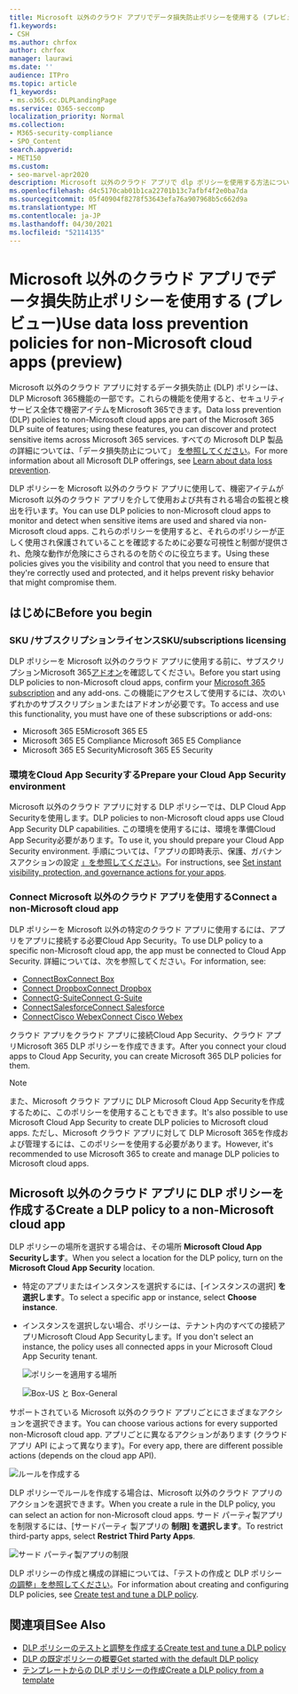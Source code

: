 ```yaml
---
title: Microsoft 以外のクラウド アプリでデータ損失防止ポリシーを使用する (プレビュー)
f1.keywords:
- CSH
ms.author: chrfox
author: chrfox
manager: laurawi
ms.date: ''
audience: ITPro
ms.topic: article
f1_keywords:
- ms.o365.cc.DLPLandingPage
ms.service: O365-seccomp
localization_priority: Normal
ms.collection:
- M365-security-compliance
- SPO_Content
search.appverid:
- MET150
ms.custom:
- seo-marvel-apr2020
description: Microsoft 以外のクラウド アプリで dlp ポリシーを使用する方法について説明します。
ms.openlocfilehash: d4c5170cab01b1ca22701b13c7afbf4f2e0ba7da
ms.sourcegitcommit: 05f40904f8278f53643efa76a907968b5c662d9a
ms.translationtype: MT
ms.contentlocale: ja-JP
ms.lasthandoff: 04/30/2021
ms.locfileid: "52114135"
---
```

# <a name="use-data-loss-prevention-policies-for-non-microsoft-cloud-apps-preview"></a><span data-ttu-id="44af9-103">Microsoft 以外のクラウド アプリでデータ損失防止ポリシーを使用する (プレビュー)</span><span class="sxs-lookup"><span data-stu-id="44af9-103">Use data loss prevention policies for non-Microsoft cloud apps (preview)</span></span>

<span data-ttu-id="44af9-104">Microsoft 以外のクラウド アプリに対するデータ損失防止 (DLP) ポリシーは、DLP Microsoft 365機能の一部です。これらの機能を使用すると、セキュリティ サービス全体で機密アイテムをMicrosoft 365できます。</span><span class="sxs-lookup"><span data-stu-id="44af9-104">Data loss prevention (DLP) policies to non-Microsoft cloud apps are part of the Microsoft 365 DLP suite of features; using these features, you can discover and protect sensitive items across Microsoft 365 services.</span></span> <span data-ttu-id="44af9-105">すべての Microsoft DLP 製品の詳細については、「データ損失防止について」 [を参照してください](dlp-learn-about-dlp.md)。</span><span class="sxs-lookup"><span data-stu-id="44af9-105">For more information about all Microsoft DLP offerings, see [Learn about data loss prevention](dlp-learn-about-dlp.md).</span></span>

<span data-ttu-id="44af9-106">DLP ポリシーを Microsoft 以外のクラウド アプリに使用して、機密アイテムが Microsoft 以外のクラウド アプリを介して使用および共有される場合の監視と検出を行います。</span><span class="sxs-lookup"><span data-stu-id="44af9-106">You can use DLP policies to non-Microsoft cloud apps to monitor and detect when sensitive items are used and shared via non-Microsoft cloud apps.</span></span> <span data-ttu-id="44af9-107">これらのポリシーを使用すると、それらのポリシーが正しく使用され保護されていることを確認するために必要な可視性と制御が提供され、危険な動作が危険にさらされるのを防ぐのに役立ちます。</span><span class="sxs-lookup"><span data-stu-id="44af9-107">Using these policies gives you the visibility and control that you need to ensure that they're correctly used and protected, and it helps prevent risky behavior that might compromise them.</span></span>

## <a name="before-you-begin"></a><span data-ttu-id="44af9-108">はじめに</span><span class="sxs-lookup"><span data-stu-id="44af9-108">Before you begin</span></span>

### <a name="skusubscriptions-licensing"></a><span data-ttu-id="44af9-109">SKU /サブスクリプションライセンス</span><span class="sxs-lookup"><span data-stu-id="44af9-109">SKU/subscriptions licensing</span></span>

<span data-ttu-id="44af9-110">DLP ポリシーを Microsoft 以外のクラウド アプリに使用する前に、サブスクリプションMicrosoft 365[アドオン](https://www.microsoft.com/microsoft-365/compare-microsoft-365-enterprise-plans?rtc=1)を確認してください。</span><span class="sxs-lookup"><span data-stu-id="44af9-110">Before you start using DLP policies to non-Microsoft cloud apps, confirm your [Microsoft 365 subscription](https://www.microsoft.com/microsoft-365/compare-microsoft-365-enterprise-plans?rtc=1) and any add-ons.</span></span> <span data-ttu-id="44af9-111">この機能にアクセスして使用するには、次のいずれかのサブスクリプションまたはアドオンが必要です。</span><span class="sxs-lookup"><span data-stu-id="44af9-111">To access and use this functionality, you must have one of these subscriptions or add-ons:</span></span>

- <span data-ttu-id="44af9-112">Microsoft 365 E5</span><span class="sxs-lookup"><span data-stu-id="44af9-112">Microsoft 365 E5</span></span>
- <span data-ttu-id="44af9-113">Microsoft 365 E5 Compliance </span><span class="sxs-lookup"><span data-stu-id="44af9-113">Microsoft 365 E5 Compliance</span></span>
- <span data-ttu-id="44af9-114">Microsoft 365 E5 Security</span><span class="sxs-lookup"><span data-stu-id="44af9-114">Microsoft 365 E5 Security</span></span>

### <a name="prepare-your-cloud-app-security-environment"></a><span data-ttu-id="44af9-115">環境をCloud App Securityする</span><span class="sxs-lookup"><span data-stu-id="44af9-115">Prepare your Cloud App Security environment</span></span>

<span data-ttu-id="44af9-116">Microsoft 以外のクラウド アプリに対する DLP ポリシーでは、DLP Cloud App Securityを使用します。</span><span class="sxs-lookup"><span data-stu-id="44af9-116">DLP policies to non-Microsoft cloud apps use Cloud App Security DLP capabilities.</span></span> <span data-ttu-id="44af9-117">この環境を使用するには、環境を準備Cloud App Security必要があります。</span><span class="sxs-lookup"><span data-stu-id="44af9-117">To use it, you should prepare your Cloud App Security environment.</span></span> <span data-ttu-id="44af9-118">手順については、「アプリの即時表示、保護、ガバナンスアクションの設定 [」を参照してください](/cloud-app-security/getting-started-with-cloud-app-security#step-1-set-instant-visibility-protection-and-governance-actions-for-your-apps)。</span><span class="sxs-lookup"><span data-stu-id="44af9-118">For instructions, see [Set instant visibility, protection, and governance actions for your apps](/cloud-app-security/getting-started-with-cloud-app-security#step-1-set-instant-visibility-protection-and-governance-actions-for-your-apps).</span></span>

### <a name="connect-a-non-microsoft-cloud-app"></a><span data-ttu-id="44af9-119">Connect Microsoft 以外のクラウド アプリを使用する</span><span class="sxs-lookup"><span data-stu-id="44af9-119">Connect a non-Microsoft cloud app</span></span>

<span data-ttu-id="44af9-120">DLP ポリシーを Microsoft 以外の特定のクラウド アプリに使用するには、アプリをアプリに接続する必要Cloud App Security。</span><span class="sxs-lookup"><span data-stu-id="44af9-120">To use DLP policy to a specific non-Microsoft cloud app, the app must be connected to Cloud App Security.</span></span> <span data-ttu-id="44af9-121">詳細については、次を参照してください。</span><span class="sxs-lookup"><span data-stu-id="44af9-121">For information, see:</span></span>

- [<span data-ttu-id="44af9-122">ConnectBox</span><span class="sxs-lookup"><span data-stu-id="44af9-122">Connect Box</span></span>](/cloud-app-security/connect-box-to-microsoft-cloud-app-security)
- [<span data-ttu-id="44af9-123">Connect Dropbox</span><span class="sxs-lookup"><span data-stu-id="44af9-123">Connect Dropbox</span></span>](/cloud-app-security/connect-dropbox-to-microsoft-cloud-app-security)
- [<span data-ttu-id="44af9-124">ConnectG-Suite</span><span class="sxs-lookup"><span data-stu-id="44af9-124">Connect G-Suite</span></span>](/cloud-app-security/connect-google-apps-to-microsoft-cloud-app-security)
- [<span data-ttu-id="44af9-125">ConnectSalesforce</span><span class="sxs-lookup"><span data-stu-id="44af9-125">Connect Salesforce</span></span>](/cloud-app-security/connect-salesforce-to-microsoft-cloud-app-security)
- [<span data-ttu-id="44af9-126">ConnectCisco Webex</span><span class="sxs-lookup"><span data-stu-id="44af9-126">Connect Cisco Webex</span></span>](/cloud-app-security/connect-webex-to-microsoft-cloud-app-security)

<span data-ttu-id="44af9-127">クラウド アプリをクラウド アプリに接続Cloud App Security、クラウド アプリMicrosoft 365 DLP ポリシーを作成できます。</span><span class="sxs-lookup"><span data-stu-id="44af9-127">After you connect your cloud apps to Cloud App Security, you can create Microsoft 365 DLP policies for them.</span></span>

>[!NOTE]
><span data-ttu-id="44af9-128">また、Microsoft クラウド アプリに DLP Microsoft Cloud App Securityを作成するために、このポリシーを使用することもできます。</span><span class="sxs-lookup"><span data-stu-id="44af9-128">It's also possible to use Microsoft Cloud App Security to create DLP policies to Microsoft cloud apps.</span></span> <span data-ttu-id="44af9-129">ただし、Microsoft クラウド アプリに対して DLP Microsoft 365を作成および管理するには、このポリシーを使用する必要があります。</span><span class="sxs-lookup"><span data-stu-id="44af9-129">However, it's recommended to use Microsoft 365 to create and manage DLP policies to Microsoft cloud apps.</span></span>

## <a name="create-a-dlp-policy-to-a-non-microsoft-cloud-app"></a><span data-ttu-id="44af9-130">Microsoft 以外のクラウド アプリに DLP ポリシーを作成する</span><span class="sxs-lookup"><span data-stu-id="44af9-130">Create a DLP policy to a non-Microsoft cloud app</span></span>

<span data-ttu-id="44af9-131">DLP ポリシーの場所を選択する場合は、その場所 **Microsoft Cloud App Securityします**。</span><span class="sxs-lookup"><span data-stu-id="44af9-131">When you select a location for the DLP policy, turn on the **Microsoft Cloud App Security** location.</span></span>

- <span data-ttu-id="44af9-132">特定のアプリまたはインスタンスを選択するには、[インスタンスの選択] **を選択します**。</span><span class="sxs-lookup"><span data-stu-id="44af9-132">To select a specific app or instance, select **Choose instance**.</span></span>
- <span data-ttu-id="44af9-133">インスタンスを選択しない場合、ポリシーは、テナント内のすべての接続アプリMicrosoft Cloud App Securityします。</span><span class="sxs-lookup"><span data-stu-id="44af9-133">If you don't select an instance, the policy uses all connected apps in your Microsoft Cloud App Security tenant.</span></span>

   ![ポリシーを適用する場所](../media/1-dlp-non-microsoft-cloud-app-choose-instance.png)

   ![Box-US と Box-General](../media/2-dlp-non-microsoft-cloud-app-box.png)

<span data-ttu-id="44af9-136">サポートされている Microsoft 以外のクラウド アプリごとにさまざまなアクションを選択できます。</span><span class="sxs-lookup"><span data-stu-id="44af9-136">You can choose various actions for every supported non-Microsoft cloud app.</span></span> <span data-ttu-id="44af9-137">アプリごとに異なるアクションがあります (クラウド アプリ API によって異なります)。</span><span class="sxs-lookup"><span data-stu-id="44af9-137">For every app, there are different possible actions (depends on the cloud app API).</span></span>

![ルールを作成する](../media/3-dlp-non-microsoft-cloud-app-create-rule.png)

<span data-ttu-id="44af9-139">DLP ポリシーでルールを作成する場合は、Microsoft 以外のクラウド アプリのアクションを選択できます。</span><span class="sxs-lookup"><span data-stu-id="44af9-139">When you create a rule in the DLP policy, you can select an action for non-Microsoft cloud apps.</span></span> <span data-ttu-id="44af9-140">サード パーティ製アプリを制限するには、[サードパーティ 製アプリの **制限] を選択します**。</span><span class="sxs-lookup"><span data-stu-id="44af9-140">To restrict third-party apps, select **Restrict Third Party Apps**.</span></span>

![サード パーティ製アプリの制限](../media/4-dlp-non-microsoft-cloud-app-restrict-third-party-apps.png)

<span data-ttu-id="44af9-142">DLP ポリシーの作成と構成の詳細については、「テストの作成と DLP ポリシー [の調整」を参照してください](./create-test-tune-dlp-policy.md?view=o365-worldwide)。</span><span class="sxs-lookup"><span data-stu-id="44af9-142">For information about creating and configuring DLP policies, see [Create test and tune a DLP policy](./create-test-tune-dlp-policy.md?view=o365-worldwide).</span></span>

## <a name="see-also"></a><span data-ttu-id="44af9-143">関連項目</span><span class="sxs-lookup"><span data-stu-id="44af9-143">See Also</span></span>

- [<span data-ttu-id="44af9-144">DLP ポリシーのテストと調整を作成する</span><span class="sxs-lookup"><span data-stu-id="44af9-144">Create test and tune a DLP policy</span></span>](./create-test-tune-dlp-policy.md?view=o365-worldwide)
- [<span data-ttu-id="44af9-145">DLP の既定ポリシーの概要</span><span class="sxs-lookup"><span data-stu-id="44af9-145">Get started with the default DLP policy</span></span>](./get-started-with-the-default-dlp-policy.md?view=o365-worldwide)
- [<span data-ttu-id="44af9-146">テンプレートからの DLP ポリシーの作成</span><span class="sxs-lookup"><span data-stu-id="44af9-146">Create a DLP policy from a template</span></span>](./create-a-dlp-policy-from-a-template.md?view=o365-worldwide)